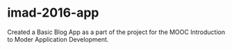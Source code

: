 # imad-2016-app
Created a Basic Blog App as a part of the project for the MOOC Introduction to Moder Application Development.

